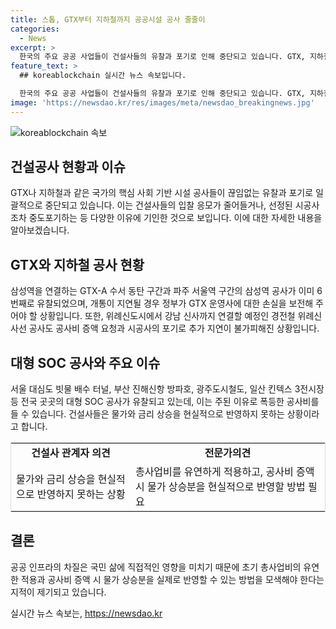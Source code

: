 ```yaml
---
title: 스톱, GTX부터 지하철까지 공공시설 공사 줄줄이
categories:
  - News
excerpt: >
  한국의 주요 공공 사업들이 건설사들의 유찰과 포기로 인해 중단되고 있습니다. GTX, 지하철, SOC 등 대형 사업들이 예산 초과와 공사비 상승 등으로 인해 문제가 발생하고 있습니다. 건설사들은 현실적인 상황을 반영하지 못해 입찰을 주저하고 있으며, 총사업비의 유연한 조정과 물가 상승분을 현실적으로 반영할 수 있는 방법을 모색해야 한다는 지적이 나오고 있습니다. (단여 150자)
feature_text: >
  ## koreablockchain 실시간 뉴스 속보입니다.

  한국의 주요 공공 사업들이 건설사들의 유찰과 포기로 인해 중단되고 있습니다. GTX, 지하철, SOC 등 대형 사업들이 예산 초과와 공사비 상승 등으로 인해 문제가 발생하고 있습니다. 건설사들은 현실적인 상황을 반영하지 못해 입찰을 주저하고 있으며, 총사업비의 유연한 조정과 물가 상승분을 현실적으로 반영할 수 있는 방법을 모색해야 한다는 지적이 나오고 있습니다. (단여 150자)
image: 'https://newsdao.kr/res/images/meta/newsdao_breakingnews.jpg'
---
```


<p><img src="https://newsdao.kr/res/images/meta/newsdao_breakingnews.jpg" alt="koreablockchain 속보" /></p>

<h2 data-ke-size="size26">건설공사 현황과 이슈</h2>

<p data-ke-size="size16">GTX나 지하철과 같은 국가의 핵심 사회 기반 시설 공사들이 끊임없는 유찰과 포기로 일괄적으로 중단되고 있습니다. 이는 건설사들의 입찰 응모가 줄어들거나, 선정된 시공사조차 중도포기하는 등 다양한 이유에 기인한 것으로 보입니다. 이에 대한 자세한 내용을 알아보겠습니다.</p>

<h2 data-ke-size="size26">GTX와 지하철 공사 현황</h2>

<p data-ke-size="size16">삼성역을 연결하는 GTX-A 수서 동탄 구간과 파주 서울역 구간의 삼성역 공사가 이미 6번째로 유찰되었으며, 개통이 지연될 경우 정부가 GTX 운영사에 대한 손실을 보전해 주어야 할 상황입니다. 또한, 위례신도시에서 강남 신사까지 연결할 예정인 경전철 위례신사선 공사도 공사비 증액 요청과 시공사의 포기로 추가 지연이 불가피해진 상황입니다.</p>

<h2 data-ke-size="size26">대형 SOC 공사와 주요 이슈</h2>

<p data-ke-size="size16">서울 대심도 빗물 배수 터널, 부산 진해신항 방파호, 광주도시철도, 일산 킨텍스 3전시장 등 전국 곳곳의 대형 SOC 공사가 유찰되고 있는데, 이는 주된 이유로 폭등한 공사비를 들 수 있습니다. 건설사들은 물가와 금리 상승을 현실적으로 반영하지 못하는 상황이라고 합니다.</p>

<table style="border: 1px solid #ddd; width: 100%;">
<tbody>
<tr>
<td style="text-align: center; height: 17px;"><b>건설사 관계자 의견</b></td>
<td style="text-align: center; height: 17px;"><b>전문가의견</b></td>
</tr>
<tr>
<td style="text-align: left;">물가와 금리 상승을 현실적으로 반영하지 못하는 상황</td>
<td style="text-align: left;">총사업비를 유연하게 적용하고, 공사비 증액 시 물가 상승분을 현실적으로 반영할 방법 필요</td>
</tr>
</tbody>
</table>

<h2 data-ke-size="size26">결론</h2>

<p data-ke-size="size16">공공 인프라의 차질은 국민 삶에 직접적인 영향을 미치기 때문에 초기 총사업비의 유연한 적용과 공사비 증액 시 물가 상승분을 실제로 반영할 수 있는 방법을 모색해야 한다는 지적이 제기되고 있습니다.</p>
실시간 뉴스 속보는, <a href="https://newsdao.kr" rel="dofollow">https://newsdao.kr</a>


